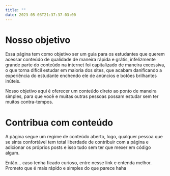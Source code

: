```yaml
---
title: ""
date: 2023-05-03T21:37:37-03:00
---
```


# Nosso objetivo

Essa página tem como objetivo ser um guia para os estudantes que querem acessar conteúdo de qualidade de maneira rápida e grátis, 
infelizmente grande parte do conteúdo na internet foi capitalizado de maneira excessiva, o que torna difícil estudar em maioria dos sites, 
que acabam danificando a experiência do estudante enchendo ele de anúncios e botões brilhantes inúteis.

Nosso objetivo aqui é oferecer um conteúdo direto ao ponto de maneira simples, para que você e muitas outras pessoas possam estudar sem ter muitos 
contra-tempos.

# Contribua com conteúdo

A página segue um regime de conteúdo aberto, logo, qualquer pessoa que se sinta confortável tem total liberdade de contribuir com a página e 
adicionar os próprios posts e isso tudo sem ter que mexer em código algum. 

Então... caso tenha ficado curioso, entre nesse link e entenda melhor. 
Prometo que é mais rápido e simples do que parece haha
